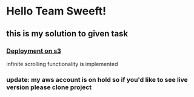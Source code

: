 # Hello Team Sweeft!

## this is my solution to given task

### [Deployment on s3](http://infintescroll.s3-website.eu-central-1.amazonaws.com/)


infinite scrolling functionality is implemented 

### update: my aws account is on hold so if you'd like to see live version please clone project 
